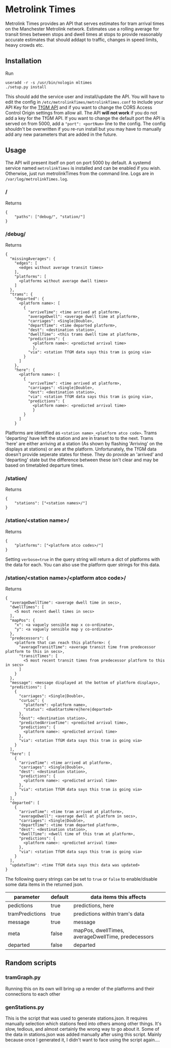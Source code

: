 # Metrolink Times

Metrolink Times provides an API that serves estimates for tram arrival times on the Manchester Metrolink network. Estimates use a rolling average for transit times between stops and dwell times at stops to provide reasonably accurate estimates that should addapt to traffic, changes in speed limits, heavy crowds etc.

## Installation

Run

```
useradd -r -s /usr/bin/nologin mltimes
./setup.py install
```

This should add the service user and install/update the API. You will have to edit the config in `/etc/metrolinkTimes/metrolinkTimes.conf` to include your API Key for the [TfGM API](https://developer.tfgm.com/) and if you want to change the CORS Access Control Origin settings from allow all. The API **will not work** if you do not add a key for the TfGM API. If you want to change the default port the API is served on from 5000, add a `"port": <portNum>` line to the config. The config shouldn't be overwritten if you re-run install but you may have to manually add any new parameters that are added in the future.

## Usage

The API will present itself on port on port 5000 by default. A systemd service named `metrolinkTimes` is installed and can be enabled if you wish. Otherwise, just run metrolinkTimes from the command line. Logs are in `/var/log/metrolinkTimes.log`.

### /

Returns

```
{
    "paths": ["debug/", "station/"]
}
```

### /debug/

Returns

```
{
  "missingAverages": {
    "edges": [
      <edges without average transit times>
    ],
    "platforms": [
      <platforms without average dwell times>
    ]
  },
  "trams": {
    "departed": {
      <platform name>: [
        {
          "arriveTime": <time arrived at platform>,
          "averageDwell": <average dwell time at platform>,
          "carriages": <Single|Double>,
          "departTime": <time departed platform>,
          "dest": <destination station>,
          "dwellTime": <this trams dwell time at platform>,
          "predictions": {
            <platform name>: <predicted arrival time>
            },
          "via": <station TfGM data says this tram is going via>
        }
      ]
    },
    "here": {
      <platform name>: [
        {
          "arriveTime": <time arrived at platform>,
          "carriages": <Single|Double>,
          "dest": <destination station>,
          "via": <station TfGM data says this tram is going via>,
          "predictions": {
            <platform name>: <predicted arrival time>
            }
        }
      ]
    }
```

Platforms are identified as `<station name>_<platform atco code>`. Trams 'departing' have left the station and are in transet to to the next. Trams 'here' are either arriving at a station (As shown by flashing 'Arriving' on the displays at stations) or are at the platform. Unfortunately, the TfGM data doesn't provide seperate states for these. They do provide an 'arrived' and 'departing' state but the difference between these isn't clear and may be based on timetabled departure times.

### /station/

Returns

```
{
    "stations": ["<station names>/"]
}
```

### /station/\<station name>/

Returns

```
{
    "platforms": ["<platform atco codes>/"]
}
```

Setting `verbose=true` in the query string will return a dict of platforms with the data for each. You can also use the platform quer strings for this data.

### /station/\<station name>/\<platform atco code>/

Returns

```
{
  "averageDwellTime": <average dwell time in secs>,
  "dwellTimes": [
    <5 most recent dwell times in secs>
  ],
  "mapPos": {
    "x": <a vaguely sensible map x co-ordinate>,
    "y": <a vaguely sensible map y co-ordinate>
  },
  "predecessors": {
    <platform that can reach this platform>: {
      "averageTransitTime": <average transit time from predecessor platform to this in secs>,
      "transitTimes": [
        <5 most recent transit times from predecessor platform to this in secs>
      ]
    }
  },
  "message": <message displayed at the bottom of platform displays>,
  "predictions": [
    {
      "carriages": <Single|Double>,
      "curLoc": {
        "platform": <platform name>,
        "status": <dueStartsHere|here|departed>
      },
      "dest": <destination station>,
      "predictedArriveTime": <predicted arrival time>,
      "predictions": {
        <platform name>: <predicted arrival time>
      },
      "via": <station TfGM data says this tram is going via>
    }
  ],
  "here": [
    {
      "arriveTime": <time arrived at platform>,
      "carriages": <Single|Double>,
      "dest": <destination station>,
      "predictions": {
        <platform name>: <predicted arrival time>
      },
      "via": <station TfGM data says this tram is going via>
    }
  ],
  "departed": [
    {
      "arriveTime": <time tram arrived at platform>,
      "averageDwell": <average dwell at platform in secs>,
      "carriages": <Single|Double>,
      "departTime": <time tram departed platform>,
      "dest": <destination station>,
      "dwellTime": <dwell time of this tram at platform>,
      "predictions": {
        <platform name>: <predicted arrival time>
      },
      "via": <station TfGM data says this tram is going via>
    }
  ],
  "updateTime": <time TfGM data says this data was updated>
}
```

The following query strings can be set to `true` or `false` to enable/disable some data items in the returned json.

| parameter       | default | data items this affects                            |
| --------------- | ------- | -------------------------------------------------- |
| pedictions      | true    | predictions, here                                  |
| tramPredictions | true    | predictions within tram's data                     |
| message         | true    | message                                            |
| meta            | false   | mapPos, dwellTimes, averageDwellTime, predecessors |
| departed        | false   | departed                                           |

## Random scripts

### tramGraph.py

Running this on its own will bring up a render of the platforms and their connections to each other

### genStations.py

This is the script that was used to generate stations.json. It requires manually selection which stations feed into others among other things. It's slow, tedious, and almost certainly the wrong way to go about it. Some of the data in stations.json was added manually after using this script. Mainly because once I generated it, I didn't want to face using the script again....
